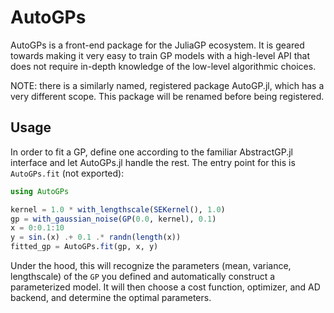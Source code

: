 # AutoGPs

AutoGPs is a front-end package for the JuliaGP ecosystem. It is geared towards making it
very easy to train GP models with a high-level API that does not require in-depth knowledge
of the low-level algorithmic choices.

NOTE: there is a similarly named, registered package AutoGP.jl, which has a very different
scope. This package will be renamed before being registered.

## Usage

In order to fit a GP, define one according to the familiar AbstractGP.jl interface and
let AutoGPs.jl handle the rest. The entry point for this is `AutoGPs.fit` (not exported):

```julia
using AutoGPs

kernel = 1.0 * with_lengthscale(SEKernel(), 1.0)
gp = with_gaussian_noise(GP(0.0, kernel), 0.1)
x = 0:0.1:10
y = sin.(x) .+ 0.1 .* randn(length(x))
fitted_gp = AutoGPs.fit(gp, x, y)
```

Under the hood, this will recognize the parameters (mean, variance, lengthscale) of the `GP`
you defined and automatically construct a parameterized model. It will then choose a cost
function, optimizer, and AD backend, and determine the optimal parameters.
